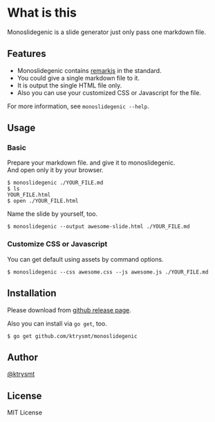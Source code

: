 # What is this

Monoslidegenic is a slide generator just only pass one markdown file.

## Features

- Monoslidegenic contains [remarkjs](http://remarkjs.com/) in the standard.
- You could give a single markdown file to it.
- It is output the single HTML file only.
- Also you can use your customized CSS or Javascript for the file.

For more information, see `monoslidegenic --help`.

## Usage

### Basic

Prepare your markdown file. and give it to monoslidegenic.  
And open only it by your browser.  

```
$ monoslidegenic ./YOUR_FILE.md
$ ls
YOUR_FILE.html
$ open ./YOUR_FILE.html
```
Name the slide by yourself, too.

```
$ monoslidegenic --output awesome-slide.html ./YOUR_FILE.md
```

### Customize CSS or Javascript

You can get default using assets by command options.

```
$ monoslidegenic --css awesome.css --js awesome.js ./YOUR_FILE.md
```

## Installation

Please download from [github release page](https://github.com/ktrysmt/monoslidegenic/releases).

Also you can install via `go get`, too.

    $ go get github.com/ktrysmt/monoslidegenic

## Author

[@ktrysmt](https://twitter.com/ktrysmt)

## License

MIT License

